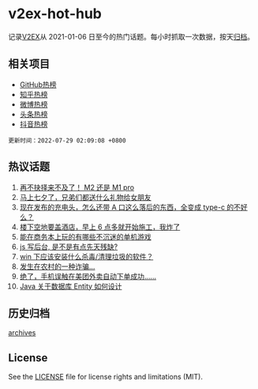 # v2ex-hot-hub

 记录[V2EX](https://www.v2ex.com/)从 2021-01-06 日至今的热门话题。每小时抓取一次数据，按天[归档](archives)。
 
 ## 相关项目

- [GitHub热榜](https://github.com/snaildev/github-hot-hub)
- [知乎热榜](https://github.com/snaildev/zhihu-hot-hub)
- [微博热榜](https://github.com/snaildev/weibo-hot-hub)
- [头条热榜](https://github.com/snaildev/toutiao-hot-hub)
- [抖音热榜](https://github.com/snaildev/douyin-hot-hub)


 `更新时间：2022-07-29 02:09:08 +0800`

## 热议话题

1. [再不抉择来不及了！ M2 还是 M1 pro](https://www.v2ex.com/t/869141)
1. [马上七夕了，兄弟们都送什么礼物给女朋友](https://www.v2ex.com/t/869148)
1. [现在发布的充电头，怎么还带 A 口这么落后的东西，全变成 type-c 的不好么？](https://www.v2ex.com/t/869188)
1. [楼下空地要盖酒店，早上 6 点多就开始施工，我炸了](https://www.v2ex.com/t/869134)
1. [能在商务本上玩的有哪些不沉迷的单机游戏](https://www.v2ex.com/t/869187)
1. [js 写后台, 是不是有点先天残缺?](https://www.v2ex.com/t/869194)
1. [win 下应该安装什么杀毒/清理垃圾的软件？](https://www.v2ex.com/t/869240)
1. [发生在农村的一种诈骗...](https://www.v2ex.com/t/869149)
1. [绝了，手机误触在美团外卖自动下单成功......](https://www.v2ex.com/t/869213)
1. [Java 关于数据库 Entity 如何设计](https://www.v2ex.com/t/869153)

## 历史归档

[archives](archives)

## License

See the [LICENSE](LICENSE) file for license rights and limitations (MIT).
